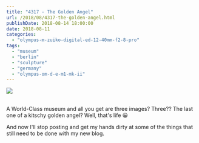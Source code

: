 ```yaml
---
title: "4317 - The Golden Angel"
url: /2018/08/4317-the-golden-angel.html
publishDate: 2018-08-14 18:00:00
date: 2018-08-11
categories: 
  - "olympus-m-zuiko-digital-ed-12-40mm-f2-8-pro"
tags: 
  - "museum"
  - "berlin"
  - "sculpture"
  - "germany"
  - "olympus-om-d-e-m1-mk-ii"
---
```

<div class="container">
<div class="center"><a target="_blank" href="https://d25zfm9zpd7gm5.cloudfront.net/1200x1200/2017/20170624_112606_lr.jpg"><img class="webfeedsFeaturedVisual" src="https://d25zfm9zpd7gm5.cloudfront.net/0600x0600/2017/20170624_112606_lr.jpg" /></a></div>
</div>
<br />

A World-Class museum and all you get are three images? Three?? The last one of a kitschy golden angel? Well, that's life :grinning:

And now I'll stop posting and get my hands dirty at some of the things that still need to be done with my new blog.